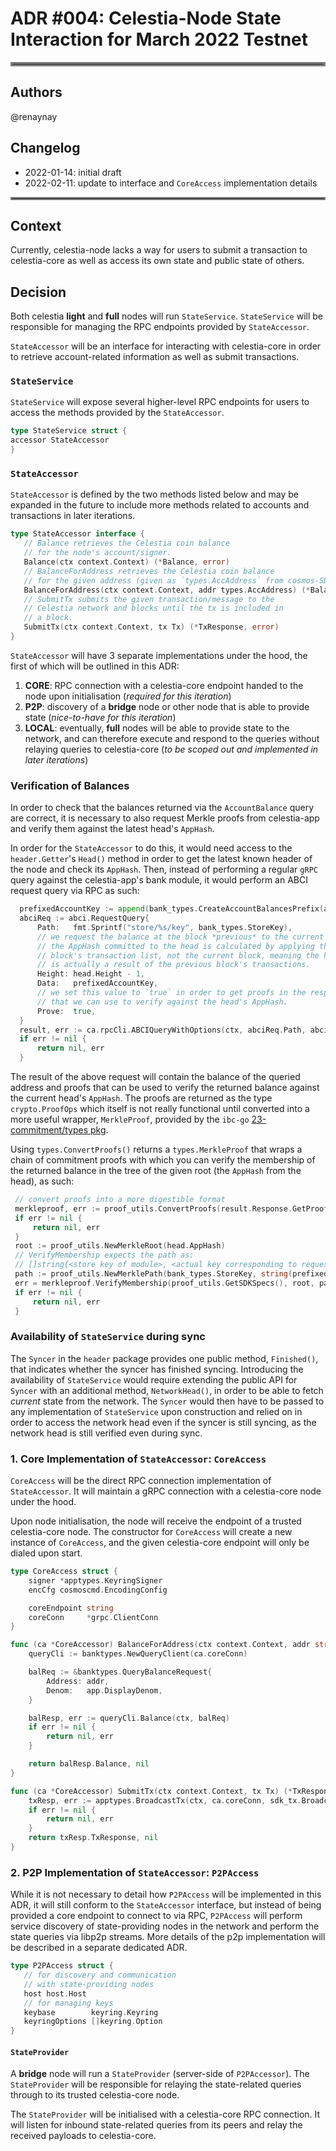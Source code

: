 # ADR #004: Celestia-Node State Interaction for March 2022 Testnet

<hr style="border:3px solid gray"> </hr>

## Authors

@renaynay

## Changelog

* 2022-01-14: initial draft
* 2022-02-11: update to interface and `CoreAccess` implementation details

<hr style="border:2px solid gray"> </hr>

## Context

Currently, celestia-node lacks a way for users to submit a transaction to celestia-core as well as access its own state
and public state of others.

## Decision

Both celestia **light** and **full** nodes will run `StateService`.
`StateService` will be responsible for managing the RPC endpoints provided by `StateAccessor`.

`StateAccessor` will be an interface for interacting with celestia-core in order to retrieve account-related information
as well as submit transactions.

### `StateService`

`StateService` will expose several higher-level RPC endpoints for users to access the methods provided by the
`StateAccessor`.

```go
type StateService struct {
accessor StateAccessor
}
```

### `StateAccessor`

`StateAccessor` is defined by the two methods listed below and may be expanded in the future to include more methods
related to accounts and transactions in later iterations.

```go
type StateAccessor interface {
   // Balance retrieves the Celestia coin balance
   // for the node's account/signer.
   Balance(ctx context.Context) (*Balance, error)
   // BalanceForAddress retrieves the Celestia coin balance
   // for the given address (given as `types.AccAddress` from cosmos-SDK).
   BalanceForAddress(ctx context.Context, addr types.AccAddress) (*Balance, error)
   // SubmitTx submits the given transaction/message to the
   // Celestia network and blocks until the tx is included in
   // a block.
   SubmitTx(ctx context.Context, tx Tx) (*TxResponse, error)
}
```

`StateAccessor` will have 3 separate implementations under the hood, the first of which will be outlined in this ADR:

1. **CORE**: RPC connection with a celestia-core endpoint handed to the node upon initialisation
   (*required for this iteration*)
2. **P2P**: discovery of a **bridge** node or other node that is able to provide state (*nice-to-have for this
   iteration*)
3. **LOCAL**: eventually, **full** nodes will be able to provide state to the network, and can therefore execute and
   respond to the queries without relaying queries to celestia-core (*to be scoped out and implemented in later
   iterations*)

### Verification of Balances

In order to check that the balances returned via the `AccountBalance` query are correct, it is necessary to also request
Merkle proofs from celestia-app and verify them against the latest head's `AppHash`.

In order for the `StateAccessor` to do this, it would need access to the `header.Getter`'s `Head()` method in order to get the latest known header of the node and check its `AppHash`.
Then, instead of performing a regular `gRPC` query against the celestia-app's bank module, it would perform an ABCI request query via RPC as such:

```go
  prefixedAccountKey := append(bank_types.CreateAccountBalancesPrefix(addr.Bytes()), []byte(app.BondDenom)...)
  abciReq := abci.RequestQuery{
      Path:   fmt.Sprintf("store/%s/key", bank_types.StoreKey),
      // we request the balance at the block *previous* to the current head as
      // the AppHash committed to the head is calculated by applying the previous
      // block's transaction list, not the current block, meaning the head's AppHash
      // is actually a result of the previous block's transactions.
      Height: head.Height - 1,
      Data:   prefixedAccountKey,
      // we set this value to `true` in order to get proofs in the response
      // that we can use to verify against the head's AppHash.
      Prove:  true,
  }
  result, err := ca.rpcCli.ABCIQueryWithOptions(ctx, abciReq.Path, abciReq.Data,  rpc_client.ABCIQueryOptions{})
  if err != nil {
      return nil, err
  }
```

The result of the above request will contain the balance of the queried address and proofs that can be used to verify
the returned balance against the current head's `AppHash`. The proofs are returned as the type `crypto.ProofOps` which
itself is not really functional until converted into a more useful wrapper, `MerkleProof`, provided by the `ibc-go`
[23-commitment/types pkg](https://github.com/cosmos/ibc-go/blob/main/modules/core/23-commitment/types/utils.go#L10).

Using `types.ConvertProofs()` returns a `types.MerkleProof` that wraps a chain of commitment proofs with which you can
verify the membership of the returned balance in the tree of the given root (the `AppHash` from the head), as such:

```go
 // convert proofs into a more digestible format
 merkleproof, err := proof_utils.ConvertProofs(result.Response.GetProofOps())
 if err != nil {
     return nil, err
 }
 root := proof_utils.NewMerkleRoot(head.AppHash)
 // VerifyMembership expects the path as:
 // []string{<store key of module>, <actual key corresponding to requested value>}
 path := proof_utils.NewMerklePath(bank_types.StoreKey, string(prefixedAccountKey))
 err = merkleproof.VerifyMembership(proof_utils.GetSDKSpecs(), root, path, result.Response.Value)
 if err != nil {
     return nil, err
 }
```

### Availability of `StateService` during sync

The `Syncer` in the `header`  package provides one public method, `Finished()`, that indicates whether the syncer has
finished syncing. Introducing the availability of `StateService` would require extending the public API for `Syncer`
with an additional method, `NetworkHead()`, in order to be able to fetch *current* state from the network. The `Syncer`
would then have to be passed to any implementation of `StateService` upon construction and relied on in order to access
the network head even if the syncer is still syncing, as the network head is still verified even during sync.

### 1. Core Implementation of `StateAccessor`: `CoreAccess`

`CoreAccess` will be the direct RPC connection implementation of `StateAccessor`. It will maintain a gRPC connection
with a celestia-core node under the hood.

Upon node initialisation, the node will receive the endpoint of a trusted celestia-core node. The constructor for
`CoreAccess` will create a new instance of `CoreAccess`, and the given celestia-core endpoint will only be dialed upon
start.

```go
type CoreAccess struct {
    signer *apptypes.KeyringSigner
    encCfg cosmoscmd.EncodingConfig

    coreEndpoint string
    coreConn     *grpc.ClientConn
}

func (ca *CoreAccessor) BalanceForAddress(ctx context.Context, addr string) (*Balance, error) {
    queryCli := banktypes.NewQueryClient(ca.coreConn)

    balReq := &banktypes.QueryBalanceRequest{
        Address: addr,
        Denom:   app.DisplayDenom,
    }

    balResp, err := queryCli.Balance(ctx, balReq)
    if err != nil {
        return nil, err
    }

    return balResp.Balance, nil
}

func (ca *CoreAccessor) SubmitTx(ctx context.Context, tx Tx) (*TxResponse, error) {
    txResp, err := apptypes.BroadcastTx(ctx, ca.coreConn, sdk_tx.BroadcastMode_BROADCAST_MODE_SYNC, tx)
    if err != nil {
        return nil, err
    }
    return txResp.TxResponse, nil
}

```

### 2. P2P Implementation of `StateAccessor`: `P2PAccess`

While it is not necessary to detail how `P2PAccess` will be implemented in this ADR, it will still conform to the
`StateAccessor` interface, but instead of being provided a core endpoint to connect to via RPC, `P2PAccess` will perform
service discovery of state-providing nodes in the network and perform the state queries via libp2p streams. More details
of the p2p implementation will be described in a separate dedicated ADR.

```go
type P2PAccess struct {
   // for discovery and communication
   // with state-providing nodes
   host host.Host
   // for managing keys
   keybase        keyring.Keyring
   keyringOptions []keyring.Option
}
```

#### `StateProvider`

A **bridge** node will run a `StateProvider` (server-side of `P2PAccessor`). The `StateProvider` will be responsible for
relaying the state-related queries through to its trusted celestia-core node.

The `StateProvider` will be initialised with a celestia-core RPC connection. It will listen for inbound state-related
queries from its peers and relay the received payloads to celestia-core.
